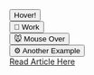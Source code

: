 <link rel="preconnect" href="https://fonts.googleapis.com">
<link rel="preconnect" href="https://fonts.gstatic.com" crossorigin>
<link href="https://fonts.googleapis.com/css2?family=Inter:wght@500&display=swap" rel="stylesheet">
<div id="dark-light-container">
    <div class="white-container">
        <button class="button"><span>Hover!</span></button>
    </div>
    <div class="black-container">
        <button class="button green" data-filter-color="rgba(71, 255, 111, 0.4)"><span>🔧 Work</span></button>
    </div>
    <div class="black-container">
        <button class="button animated" data-filter-color="#00a1ff57"><span>🐭 Mouse Over</span></button>
    </div>
    <div class="white-container">
        <button class="button purple" data-filter-color="#e347ff8f" data-custom-perspective="900px"><span>⚙️ Another Example</span></button>
    </div>
</div>
<a href="https://fjolt.com/article/css-javascript-3d-depth-hover-buttons" target="_blank">Read Article Here</a>
